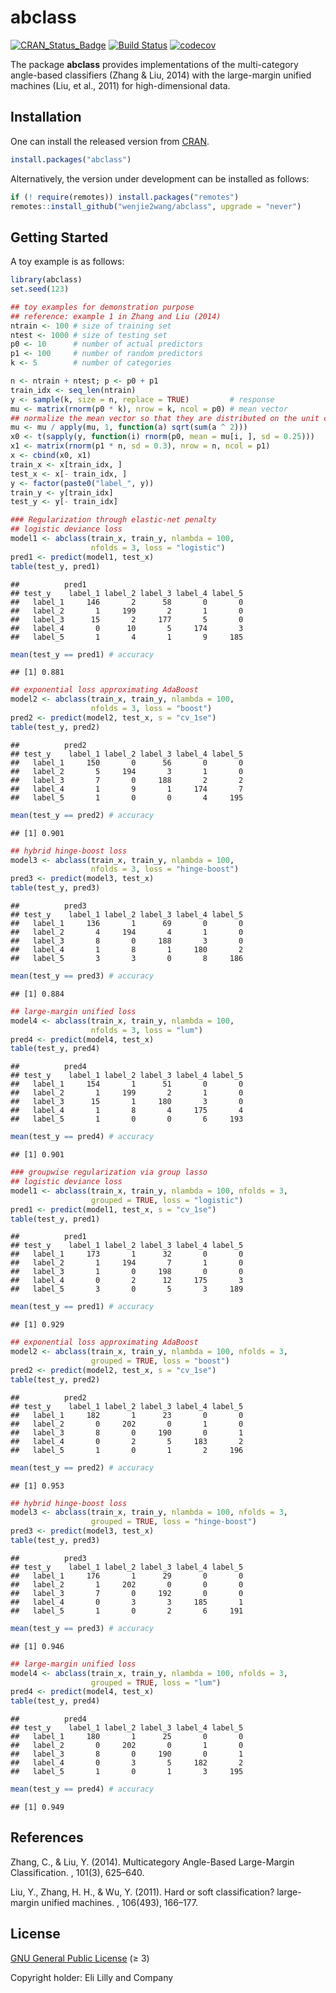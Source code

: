 abclass
================

[![CRAN_Status_Badge](https://www.r-pkg.org/badges/version/abclass)](https://CRAN.R-project.org/package=abclass)
[![Build
Status](https://github.com/wenjie2wang/abclass/workflows/R-CMD-check/badge.svg)](https://github.com/wenjie2wang/abclass/actions)
[![codecov](https://codecov.io/gh/wenjie2wang/abclass/branch/main/graph/badge.svg)](https://app.codecov.io/gh/wenjie2wang/abclass)

The package **abclass** provides implementations of the multi-category
angle-based classifiers (Zhang & Liu, 2014) with the large-margin
unified machines (Liu, et al., 2011) for high-dimensional data.

## Installation

One can install the released version from
[CRAN](https://CRAN.R-project.org/package=abclass).

``` r
install.packages("abclass")
```

Alternatively, the version under development can be installed as
follows:

``` r
if (! require(remotes)) install.packages("remotes")
remotes::install_github("wenjie2wang/abclass", upgrade = "never")
```

## Getting Started

A toy example is as follows:

``` r
library(abclass)
set.seed(123)

## toy examples for demonstration purpose
## reference: example 1 in Zhang and Liu (2014)
ntrain <- 100 # size of training set
ntest <- 1000 # size of testing set
p0 <- 10      # number of actual predictors
p1 <- 100     # number of random predictors
k <- 5        # number of categories

n <- ntrain + ntest; p <- p0 + p1
train_idx <- seq_len(ntrain)
y <- sample(k, size = n, replace = TRUE)         # response
mu <- matrix(rnorm(p0 * k), nrow = k, ncol = p0) # mean vector
## normalize the mean vector so that they are distributed on the unit circle
mu <- mu / apply(mu, 1, function(a) sqrt(sum(a ^ 2)))
x0 <- t(sapply(y, function(i) rnorm(p0, mean = mu[i, ], sd = 0.25)))
x1 <- matrix(rnorm(p1 * n, sd = 0.3), nrow = n, ncol = p1)
x <- cbind(x0, x1)
train_x <- x[train_idx, ]
test_x <- x[- train_idx, ]
y <- factor(paste0("label_", y))
train_y <- y[train_idx]
test_y <- y[- train_idx]

### Regularization through elastic-net penalty
## logistic deviance loss
model1 <- abclass(train_x, train_y, nlambda = 100,
                  nfolds = 3, loss = "logistic")
pred1 <- predict(model1, test_x)
table(test_y, pred1)
```

    ##          pred1
    ## test_y    label_1 label_2 label_3 label_4 label_5
    ##   label_1     146       2      58       0       0
    ##   label_2       1     199       2       1       0
    ##   label_3      15       2     177       5       0
    ##   label_4       0      10       5     174       3
    ##   label_5       1       4       1       9     185

``` r
mean(test_y == pred1) # accuracy
```

    ## [1] 0.881

``` r
## exponential loss approximating AdaBoost
model2 <- abclass(train_x, train_y, nlambda = 100,
                  nfolds = 3, loss = "boost")
pred2 <- predict(model2, test_x, s = "cv_1se")
table(test_y, pred2)
```

    ##          pred2
    ## test_y    label_1 label_2 label_3 label_4 label_5
    ##   label_1     150       0      56       0       0
    ##   label_2       5     194       3       1       0
    ##   label_3       7       0     188       2       2
    ##   label_4       1       9       1     174       7
    ##   label_5       1       0       0       4     195

``` r
mean(test_y == pred2) # accuracy
```

    ## [1] 0.901

``` r
## hybrid hinge-boost loss
model3 <- abclass(train_x, train_y, nlambda = 100,
                  nfolds = 3, loss = "hinge-boost")
pred3 <- predict(model3, test_x)
table(test_y, pred3)
```

    ##          pred3
    ## test_y    label_1 label_2 label_3 label_4 label_5
    ##   label_1     136       1      69       0       0
    ##   label_2       4     194       4       1       0
    ##   label_3       8       0     188       3       0
    ##   label_4       1       8       1     180       2
    ##   label_5       3       3       0       8     186

``` r
mean(test_y == pred3) # accuracy
```

    ## [1] 0.884

``` r
## large-margin unified loss
model4 <- abclass(train_x, train_y, nlambda = 100,
                  nfolds = 3, loss = "lum")
pred4 <- predict(model4, test_x)
table(test_y, pred4)
```

    ##          pred4
    ## test_y    label_1 label_2 label_3 label_4 label_5
    ##   label_1     154       1      51       0       0
    ##   label_2       1     199       2       1       0
    ##   label_3      15       1     180       3       0
    ##   label_4       1       8       4     175       4
    ##   label_5       1       0       0       6     193

``` r
mean(test_y == pred4) # accuracy
```

    ## [1] 0.901

``` r
### groupwise regularization via group lasso
## logistic deviance loss
model1 <- abclass(train_x, train_y, nlambda = 100, nfolds = 3,
                  grouped = TRUE, loss = "logistic")
pred1 <- predict(model1, test_x, s = "cv_1se")
table(test_y, pred1)
```

    ##          pred1
    ## test_y    label_1 label_2 label_3 label_4 label_5
    ##   label_1     173       1      32       0       0
    ##   label_2       1     194       7       1       0
    ##   label_3       1       0     198       0       0
    ##   label_4       0       2      12     175       3
    ##   label_5       3       0       5       3     189

``` r
mean(test_y == pred1) # accuracy
```

    ## [1] 0.929

``` r
## exponential loss approximating AdaBoost
model2 <- abclass(train_x, train_y, nlambda = 100, nfolds = 3,
                  grouped = TRUE, loss = "boost")
pred2 <- predict(model2, test_x, s = "cv_1se")
table(test_y, pred2)
```

    ##          pred2
    ## test_y    label_1 label_2 label_3 label_4 label_5
    ##   label_1     182       1      23       0       0
    ##   label_2       0     202       0       1       0
    ##   label_3       8       0     190       0       1
    ##   label_4       0       2       5     183       2
    ##   label_5       1       0       1       2     196

``` r
mean(test_y == pred2) # accuracy
```

    ## [1] 0.953

``` r
## hybrid hinge-boost loss
model3 <- abclass(train_x, train_y, nlambda = 100, nfolds = 3,
                  grouped = TRUE, loss = "hinge-boost")
pred3 <- predict(model3, test_x)
table(test_y, pred3)
```

    ##          pred3
    ## test_y    label_1 label_2 label_3 label_4 label_5
    ##   label_1     176       1      29       0       0
    ##   label_2       1     202       0       0       0
    ##   label_3       7       0     192       0       0
    ##   label_4       0       3       3     185       1
    ##   label_5       1       0       2       6     191

``` r
mean(test_y == pred3) # accuracy
```

    ## [1] 0.946

``` r
## large-margin unified loss
model4 <- abclass(train_x, train_y, nlambda = 100, nfolds = 3,
                  grouped = TRUE, loss = "lum")
pred4 <- predict(model4, test_x)
table(test_y, pred4)
```

    ##          pred4
    ## test_y    label_1 label_2 label_3 label_4 label_5
    ##   label_1     180       1      25       0       0
    ##   label_2       0     202       0       1       0
    ##   label_3       8       0     190       0       1
    ##   label_4       0       3       5     182       2
    ##   label_5       1       0       1       3     195

``` r
mean(test_y == pred4) # accuracy
```

    ## [1] 0.949

## References

Zhang, C., & Liu, Y. (2014). Multicategory Angle-Based Large-Margin
Classification. , 101(3), 625–640.

Liu, Y., Zhang, H. H., & Wu, Y. (2011). Hard or soft classification?
large-margin unified machines. , 106(493), 166–177.

## License

[GNU General Public License](https://www.gnu.org/licenses/) (≥ 3)

Copyright holder: Eli Lilly and Company
